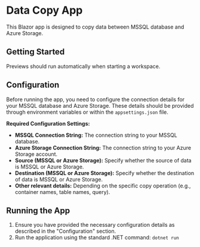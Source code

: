 # Data Copy App

This Blazor app is designed to copy data between MSSQL database and Azure Storage.

## Getting Started

Previews should run automatically when starting a workspace.

## Configuration

Before running the app, you need to configure the connection details for your MSSQL database and Azure Storage. These details should be provided through environment variables or within the `appsettings.json` file.

**Required Configuration Settings:**

-   **MSSQL Connection String:** The connection string to your MSSQL database.
-   **Azure Storage Connection String:** The connection string to your Azure Storage account.
-   **Source (MSSQL or Azure Storage):** Specify whether the source of data is MSSQL or Azure Storage.
-   **Destination (MSSQL or Azure Storage):** Specify whether the destination of data is MSSQL or Azure Storage.
-   **Other relevant details:** Depending on the specific copy operation (e.g., container names, table names, query).

## Running the App

1.  Ensure you have provided the necessary configuration details as described in the "Configuration" section.
2.  Run the application using the standard .NET command: `dotnet run`
